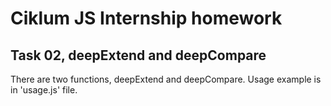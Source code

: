 # Ciklum JS Internship homework

## Task 02, deepExtend and deepCompare

There are two functions, deepExtend and deepCompare. Usage example is in 'usage.js' file.